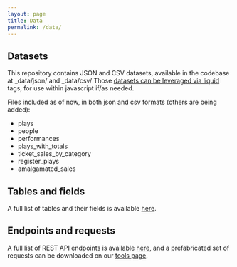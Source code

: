 ```yaml
---
layout: page
title: Data
permalink: /data/
---
```


## Datasets

This repository contains JSON and CSV datasets, available in the codebase at _data/json/ and _data/csv/ Those [datasets can be leveraged via liquid](https://jekyllrb.com/docs/datafiles/) tags, for use within javascript if/as needed.

Files included as of now, in both json and csv formats (others are being added):

- plays
- people
- performances
- plays_with_totals
- ticket_sales_by_category
- register_plays
- amalgamated_sales

## Tables and fields

A full list of tables and their fields is available [here](/database).

## Endpoints and requests

A full list of REST API endpoints is available [here](/endpoints), and a prefabricated set of requests can be downloaded on our [tools page](/tools).
